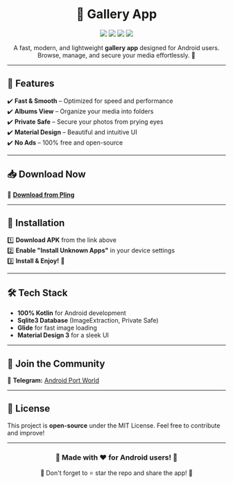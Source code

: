 <h1 align="center">📸 Gallery App</h1>

<p align="center">
  <img src="https://img.shields.io/badge/Platform-Android-green?style=flat-square&logo=android" />
  <img src="https://img.shields.io/badge/Kotlin-100000?style=flat-square&logo=kotlin&logoColor=white&color=blueviolet" />
  <img src="https://img.shields.io/badge/Java-ED8B00?style=flat-square&logo=openjdk&logoColor=white" />
  <img src="https://img.shields.io/github/license/yourusername/GalleryApp?style=flat-square" />
</p>

<p align="center">
  A fast, modern, and lightweight <b>gallery app</b> designed for Android users. Browse, manage, and secure your media effortlessly. 🚀
</p>

---

<h2>🌟 Features</h2>

✔️ <b>Fast & Smooth</b> – Optimized for speed and performance <br>
✔️ <b>Albums View</b> – Organize your media into folders <br>
✔️ <b>Private Safe</b> – Secure your photos from prying eyes <br>
✔️ <b>Material Design</b> – Beautiful and intuitive UI <br>
✔️ <b>No Ads</b> – 100% free and open-source <br>

---

<h2>📥 Download Now</h2>

📌 <b><a href="https://www.pling.com/p/2209171/">Download from Pling</a></b>


---

<h2>🚀 Installation</h2>

1️⃣ <b>Download APK</b> from the link above <br>
2️⃣ <b>Enable "Install Unknown Apps"</b> in your device settings <br>
3️⃣ <b>Install & Enjoy!</b> 🎉

---

<h2>🛠 Tech Stack</h2>

- <b>100% Kotlin</b> for Android development  
- <b>Sqlite3 Database</b> (ImageExtraction, Private Safe)  
- <b>Glide</b> for fast image loading  
- <b>Material Design 3</b> for a sleek UI  

---

<h2>📢 Join the Community</h2>

💬 <b>Telegram:</b> <a href="https://t.me/AndroidPortWorld">Android Port World</a>

---

<h2>📝 License</h2>

This project is <b>open-source</b> under the MIT License. Feel free to contribute and improve!  

---

<h3 align="center">🌟 Made with ❤️ for Android users! 🌟</h3>

<p align="center">📢 Don't forget to ⭐ star the repo and share the app! 🚀</p>
